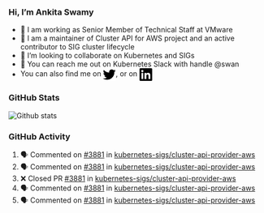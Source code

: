 ### Hi, I’m Ankita Swamy

- 💼 I am working as Senior Member of Technical Staff at VMware
- 👀 I am a maintainer of Cluster API for AWS project and an active contributor to SIG cluster lifecycle
- 💞️ I’m looking to collaborate on Kubernetes and SIGs
- 💬 You can reach me out on Kubernetes Slack with handle @swan
- You can also find me on <a href="https://twitter.com/SwamyAnkita" target="blank"><img align="center" src="https://raw.githubusercontent.com/Ankitasw/Ankitasw/master/svg/twitter.svg" alt="Ankitasw" height="25" width="25" color="#1DA1f2" /></a>, or on <a href="https://www.linkedin.com/in/Ankitaswamy/" target="blank"><img align="center" src="https://raw.githubusercontent.com/Ankitasw/Ankitasw/master/svg/linkedin.svg" alt="Ankitasw" height="25" width="25" /></a>

### GitHub Stats
![Github stats](https://github-readme-stats.vercel.app/api?username=Ankitasw&count_private=true&show_icons=true&theme=tokyonight)

### GitHub Activity 
<!--START_SECTION:activity-->
1. 🗣 Commented on [#3881](https://github.com/kubernetes-sigs/cluster-api-provider-aws/issues/3881) in [kubernetes-sigs/cluster-api-provider-aws](https://github.com/kubernetes-sigs/cluster-api-provider-aws)
2. 🗣 Commented on [#3881](https://github.com/kubernetes-sigs/cluster-api-provider-aws/issues/3881) in [kubernetes-sigs/cluster-api-provider-aws](https://github.com/kubernetes-sigs/cluster-api-provider-aws)
3. ❌ Closed PR [#3881](https://github.com/kubernetes-sigs/cluster-api-provider-aws/pull/3881) in [kubernetes-sigs/cluster-api-provider-aws](https://github.com/kubernetes-sigs/cluster-api-provider-aws)
4. 🗣 Commented on [#3881](https://github.com/kubernetes-sigs/cluster-api-provider-aws/issues/3881) in [kubernetes-sigs/cluster-api-provider-aws](https://github.com/kubernetes-sigs/cluster-api-provider-aws)
5. 🗣 Commented on [#3881](https://github.com/kubernetes-sigs/cluster-api-provider-aws/issues/3881) in [kubernetes-sigs/cluster-api-provider-aws](https://github.com/kubernetes-sigs/cluster-api-provider-aws)
<!--END_SECTION:activity-->
